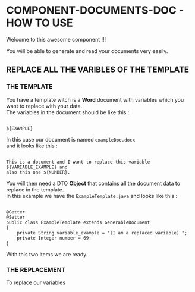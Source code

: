# COMPONENT-DOCUMENTS-DOC - HOW TO USE

Welcome to this awesome component !!!

You will be able to generate and read your documents very easily.



## REPLACE ALL THE VARIBLES OF THE TEMPLATE


### THE TEMPLATE

You have a template witch is a **Word** document with variables which you want to replace with your data.  
The variables in the document should be like this :  
  
> ```
	${EXAMPLE}
  
  	
In this case our document is named `exampleDoc.docx`  
and it looks like this :  
  
> ``` 
	This is a document and I want to replace this variable ${VARIABLE_EXAMPLE} and  
	also this one ${NUMBER}.
  
  
You will then need a DTO **Object** that contains all the document data to replace in the template.  
In this example we have the `ExampleTemplate.java` and looks like this :

>  ```
	@Getter
	@Setter
	public class ExampleTemplate extends GenerableDocument
	{
		private String variable_example = "(I am a replaced variable) ";
		private Integer number = 69;
	}
	
	
With this two items we are ready.  
  
  
  	
### THE REPLACEMENT
		
To replace our variables 

		
